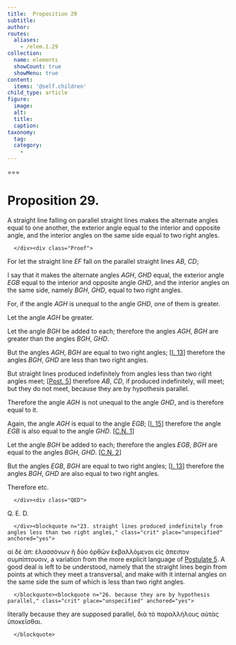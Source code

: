 ```yaml
---
title:  Proposition 29
subtitle: 
author:
routes:
  aliases:
    - /elem.1.29
collection:
  name: elements
  showCount: true
  showMenu: true
content:
  items: '@self.children'
child_type: article
figure:
  image:
  alt:
  title:
  caption:
taxonomy:
  tag:
  category:
    - 
---
```




===

<h1>Proposition 29.</h1><div class="Enunc">
       
<p>A straight line falling on parallel straight lines makes the alternate angles equal to one another, the exterior angle equal to the interior and opposite angle, and the interior angles on the same side equal to two right angles. <lb n="5"/></p>

      </div><div class="Proof">
       
<p>For let the straight line <em>EF</em> fall on the parallel straight lines <em>AB</em>, <em>CD</em>;</p>

       
<p>I say that it makes the alternate angles <em>AGH</em>, <em>GHD</em> equal, the exterior angle <em>EGB</em> equal to the interior and opposite angle <em>GHD</em>, and the interior angles on the same <lb n="10"/>side, namely <em>BGH</em>, <em>GHD</em>, equal to two right angles.</p>

       
<p>For, if the angle <em>AGH</em> is unequal to the angle <em>GHD</em>, one of them is greater. </p>

       
<p>Let the angle <em>AGH</em> be greater. <lb n="15"/></p>

       
<p>Let the angle <em>BGH</em> be added to each; therefore the angles <em>AGH</em>, <em>BGH</em> are greater than the angles <em>BGH</em>, <em>GHD</em>. <pb n="312"/><lb n="20"/></p>

       
<p>But the angles <em>AGH</em>, <em>BGH</em> are equal to two right angles; [<a href="/elem.1.13">I. 13</a>] <span class="center">therefore the angles <em>BGH</em>, <em>GHD</em> are less than two right angles.</span></p>

       
<p>But straight lines produced indefinitely from angles less than two right angles meet; [<a href="/elem.1.post.5">Post. 5</a>] <lb n="25"/><span class="center">therefore <em>AB</em>, <em>CD</em>, if produced indefinitely, will meet; but they do not meet, because they are by hypothesis parallel.</span></p>

       
<p>Therefore the angle <em>AGH</em> is not unequal to the angle <em>GHD</em>, <span class="center">and is therefore equal to it.</span>
        <lb n="30"/></p>

       
<p>Again, the angle <em>AGH</em> is equal to the angle <em>EGB</em>; [<a href="/elem.1.15">I. 15</a>] <span class="center">therefore the angle <em>EGB</em> is also equal to the angle <em>GHD</em>. [<a href="/elem.1.c.n.1">C.N. 1</a>]</span></p>

       
<p>Let the angle <em>BGH</em> be added to each; <span class="center">therefore the angles <em>EGB</em>, <em>BGH</em> are equal to the <lb n="35"/>angles <em>BGH</em>, <em>GHD</em>. [<a href="/elem.1.c.n.2">C.N. 2</a>]</span></p>

       
<p>But the angles <em>EGB</em>, <em>BGH</em> are equal to two right angles; [<a href="/elem.1.13">I. 13</a>] <span class="center">therefore the angles <em>BGH</em>, <em>GHD</em> are also equal to two right angles.</span></p>

       
<p>Therefore etc.</p>

      </div><div class="QED">
       
<p>Q. E. D.</p>

      </div><blockquote n="23. straight lines produced indefinitely from angles less than two right angles," class="crit" place="unspecified" anchored="yes">
       
<p><foreign lang="greek">αἰ δὲ ἀπ: ὲλασσόνων ἢ δύο ὀρθῶν ἐκβαλλόμεναι εἰς ἄπειπον συμπίπτουσιν</foreign>, a variation from the more explicit language of <a href="/elem.1.post.5">Postulate 5</a>. A good deal is left to be understood, namely that the straight lines begin from points at which they meet a transversal, and make with it internal angles on the same side the sum of which is less than two right angles.</p>

      </blockquote><blockquote n="26. because they are by hypothesis parallel," class="crit" place="unspecified" anchored="yes">
       
<p>literally <quote>because they are supposed parallel,</quote>
 <foreign lang="greek">διὰ τὸ παραλλήλους αὐτὰς ὑποκεῖσθαι</foreign>.</p>

      </blockquote>
